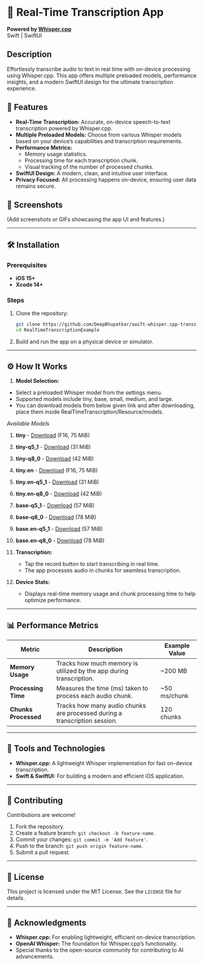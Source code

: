 # 📝 Real-Time Transcription App  
**Powered by [Whisper.cpp](https://github.com/ggerganov/whisper.cpp)**  
Swift | SwiftUI  

## Description  
Effortlessly transcribe audio to text in real time with on-device processing using Whisper.cpp. This app offers multiple preloaded models, performance insights, and a modern SwiftUI design for the ultimate transcription experience.  

## 🚀 Features  
- **Real-Time Transcription:** Accurate, on-device speech-to-text transcription powered by Whisper.cpp.  
- **Multiple Preloaded Models:** Choose from various Whisper models based on your device’s capabilities and transcription requirements.  
- **Performance Metrics:**  
  - Memory usage statistics.  
  - Processing time for each transcription chunk.  
  - Visual tracking of the number of processed chunks.  
- **SwiftUI Design:** A modern, clean, and intuitive user interface.  
- **Privacy Focused:** All processing happens on-device, ensuring user data remains secure.  

## 📸 Screenshots  
(Add screenshots or GIFs showcasing the app UI and features.)  

---

## 🛠️ Installation  

### Prerequisites  
- **iOS 15+**  
- **Xcode 14+**  

### Steps  
1. Clone the repository:  
   ```bash  
   git clone https://github.com/DeepBhupatkar/swift-whisper.cpp-transcription.git
   cd RealTimeTranscriptionExample  
   ```  
2. Build and run the app on a physical device or simulator.  

---

## ⚙️ How It Works  

1. **Model Selection:**  
   
- Select a preloaded Whisper model from the settings menu.
- Supported models include tiny, base, small, medium, and large.
- You can download models from below given link and after downloading, place them inside RealTimeTranscription/Resource/models.

*Available Models*
 1. **tiny** - [Download](https://huggingface.co/ggerganov/whisper.cpp/resolve/main/ggml-tiny.bin) (F16, 75 MiB)  
 2. **tiny-q5_1** - [Download](https://huggingface.co/ggerganov/whisper.cpp/resolve/main/ggml-tiny-q5_1.bin) (31 MiB)  
 3. **tiny-q8_0** - [Download](https://huggingface.co/ggerganov/whisper.cpp/resolve/main/ggml-tiny-q8_0.bin) (42 MiB)  
 4. **tiny.en** - [Download](https://huggingface.co/ggerganov/whisper.cpp/resolve/main/ggml-tiny.en.bin) (F16, 75 MiB)  
 5. **tiny.en-q5_1** - [Download](https://huggingface.co/ggerganov/whisper.cpp/resolve/main/ggml-tiny.en-q5_1.bin) (31 MiB)  
 6. **tiny.en-q8_0** - [Download](https://huggingface.co/ggerganov/whisper.cpp/resolve/main/ggml-tiny.en-q8_0.bin) (42 MiB)  
 7. **base-q5_1** - [Download](https://huggingface.co/ggerganov/whisper.cpp/resolve/main/ggml-base-q5_1.bin) (57 MiB)  
 8. **base-q8_0** - [Download](https://huggingface.co/ggerganov/whisper.cpp/resolve/main/ggml-base-q8_0.bin) (78 MiB)  
 9. **base.en-q5_1** - [Download](https://huggingface.co/ggerganov/whisper.cpp/resolve/main/ggml-base.en-q5_1.bin) (57 MiB)  
 10. **base.en-q8_0** - [Download](https://huggingface.co/ggerganov/whisper.cpp/resolve/main/ggml-base.en-q8_0.bin) (78 MiB)  

2. **Transcription:**  
   - Tap the record button to start transcribing in real time.  
   - The app processes audio in chunks for seamless transcription.  

3. **Device Stats:**  
   - Displays real-time memory usage and chunk processing time to help optimize performance.  

---

## 📊 Performance Metrics  

| Metric             | Description                                                                 | Example Value       |  
|--------------------|-----------------------------------------------------------------------------|--------------------|  
| **Memory Usage**    | Tracks how much memory is utilized by the app during transcription.         | ~200 MB            |  
| **Processing Time** | Measures the time (ms) taken to process each audio chunk.                   | ~50 ms/chunk       |  
| **Chunks Processed**| Tracks how many audio chunks are processed during a transcription session.  | 120 chunks         |  

---

## 🧰 Tools and Technologies  

- **Whisper.cpp:** A lightweight Whisper implementation for fast on-device transcription.  
- **Swift & SwiftUI:** For building a modern and efficient iOS application.  
---

## 🤝 Contributing  

Contributions are welcome!  

1. Fork the repository.  
2. Create a feature branch: `git checkout -b feature-name`.  
3. Commit your changes: `git commit -m 'Add feature'`.  
4. Push to the branch: `git push origin feature-name`.  
5. Submit a pull request.  

---

## 📄 License  

This project is licensed under the MIT License. See the `LICENSE` file for details.  

---

## 🙌 Acknowledgments  

- **Whisper.cpp:** For enabling lightweight, efficient on-device transcription.  
- **OpenAI Whisper:** The foundation for Whisper.cpp’s functionality.  
- Special thanks to the open-source community for contributing to AI advancements.  
